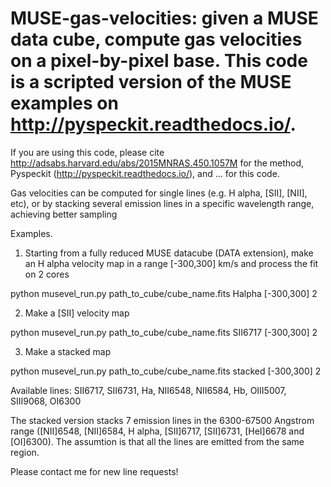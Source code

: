 # MUSE-gas-velocities: given a MUSE data cube, compute gas velocities on a pixel-by-pixel base. This code is a scripted version of the MUSE examples on http://pyspeckit.readthedocs.io/.


 If you are using this code, please cite http://adsabs.harvard.edu/abs/2015MNRAS.450.1057M for the method, Pyspeckit (http://pyspeckit.readthedocs.io/), and ... for this code.

 Gas velocities can be computed for single lines (e.g. H alpha, [SII], [NII], etc), or by stacking several emission lines in a specific wavelength range, achieving better sampling

Examples.

1. Starting from a fully reduced MUSE datacube (DATA extension), make an H alpha velocity map in a range [-300,300] km/s and process the fit on 2 cores

python musevel_run.py path_to_cube/cube_name.fits Halpha [-300,300] 2


2. Make a [SII] velocity map

python musevel_run.py path_to_cube/cube_name.fits SII6717 [-300,300] 2


3. Make a stacked map

python musevel_run.py path_to_cube/cube_name.fits stacked [-300,300] 2




Available lines: SII6717, SII6731, Ha, NII6548, NII6584, Hb, OIII5007, SIII9068, OI6300

The stacked version stacks 7 emission lines in the 6300-67500 Angstrom range ([NII]6548, [NII]6584, H alpha, [SII]6717, [SII]6731, [HeI]6678 and [OI]6300). The assumtion is that all the lines are emitted from the same region.

Please contact me for new line requests!
